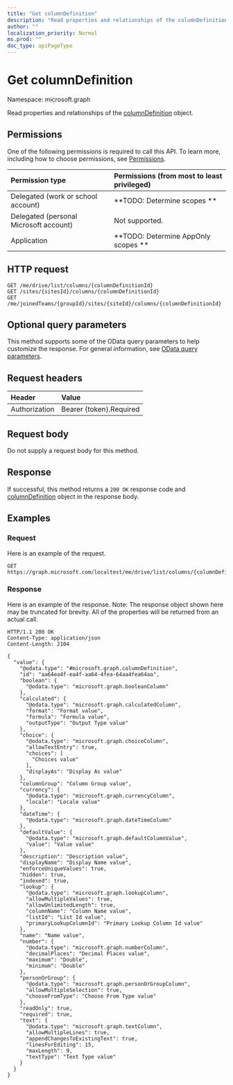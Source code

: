```yaml
---
title: "Get columnDefinition"
description: "Read properties and relationships of the columnDefinition object."
author: ""
localization_priority: Normal
ms.prod: ""
doc_type: apiPageType
---
```


# Get columnDefinition

Namespace: microsoft.graph

Read properties and relationships of the [columnDefinition](../resources/columndefinition.md) object.

## Permissions
One of the following permissions is required to call this API. To learn more, including how to choose permissions, see [Permissions](/concepts/permissions-reference.md).

|Permission type|Permissions (from most to least privileged)|
|:---|:---|
|Delegated (work or school account)|**TODO: Determine scopes **|
|Delegated (personal Microsoft account)|Not supported.|
|Application|**TODO: Determine AppOnly scopes **|

## HTTP request
<!-- {
  "blockType": "ignored"
}
-->
``` http
GET /me/drive/list/columns/{columnDefinitionId}
GET /sites/{sitesId}/columns/{columnDefinitionId}
GET /me/joinedTeams/{groupId}/sites/{siteId}/columns/{columnDefinitionId}
```

## Optional query parameters
This method supports some of the OData query parameters to help customize the response. For general information, see [OData query parameters](/graph/query-parameters).

## Request headers
|Header|Value|
|:---|:---|
|Authorization|Bearer {token}.Required|

## Request body
Do not supply a request body for this method.

## Response
If successful, this method returns a `200 OK` response code and [columnDefinition](../resources/columndefinition.md) object in the response body.

## Examples

### Request
Here is an example of the request.
<!-- {
  "blockType": "request",
  "name": "get_columndefinition"
}
-->
``` http
GET https://graph.microsoft.com/localtest/me/drive/list/columns/{columnDefinitionId}
```

### Response
Here is an example of the response. Note: The response object shown here may be truncated for brevity. All of the properties will be returned from an actual call.
<!-- {
  "blockType": "response",
  "truncated": true,
  "@odata.type": "microsoft.graph.columnDefinition"
}
-->
``` http
HTTP/1.1 200 OK
Content-Type: application/json
Content-Length: 2104

{
  "value": {
    "@odata.type": "#microsoft.graph.columnDefinition",
    "id": "aa64ea4f-ea4f-aa64-4fea-64aa4fea64aa",
    "boolean": {
      "@odata.type": "microsoft.graph.booleanColumn"
    },
    "calculated": {
      "@odata.type": "microsoft.graph.calculatedColumn",
      "format": "Format value",
      "formula": "Formula value",
      "outputType": "Output Type value"
    },
    "choice": {
      "@odata.type": "microsoft.graph.choiceColumn",
      "allowTextEntry": true,
      "choices": [
        "Choices value"
      ],
      "displayAs": "Display As value"
    },
    "columnGroup": "Column Group value",
    "currency": {
      "@odata.type": "microsoft.graph.currencyColumn",
      "locale": "Locale value"
    },
    "dateTime": {
      "@odata.type": "microsoft.graph.dateTimeColumn"
    },
    "defaultValue": {
      "@odata.type": "microsoft.graph.defaultColumnValue",
      "value": "Value value"
    },
    "description": "Description value",
    "displayName": "Display Name value",
    "enforceUniqueValues": true,
    "hidden": true,
    "indexed": true,
    "lookup": {
      "@odata.type": "microsoft.graph.lookupColumn",
      "allowMultipleValues": true,
      "allowUnlimitedLength": true,
      "columnName": "Column Name value",
      "listId": "List Id value",
      "primaryLookupColumnId": "Primary Lookup Column Id value"
    },
    "name": "Name value",
    "number": {
      "@odata.type": "microsoft.graph.numberColumn",
      "decimalPlaces": "Decimal Places value",
      "maximum": "Double",
      "minimum": "Double"
    },
    "personOrGroup": {
      "@odata.type": "microsoft.graph.personOrGroupColumn",
      "allowMultipleSelection": true,
      "chooseFromType": "Choose From Type value"
    },
    "readOnly": true,
    "required": true,
    "text": {
      "@odata.type": "microsoft.graph.textColumn",
      "allowMultipleLines": true,
      "appendChangesToExistingText": true,
      "linesForEditing": 15,
      "maxLength": 9,
      "textType": "Text Type value"
    }
  }
}
```

